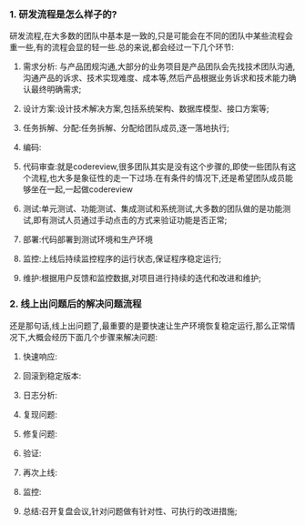 ### 1. 研发流程是怎么样子的?

研发流程,在大多数的团队中基本是一致的,只是可能会在不同的团队中某些流程会重一些,有的流程会显的轻一些.总的来说,都会经过一下几个环节:

1. 需求分析: 与产品团规沟通,大部分的业务项目是产品团队会先找技术团队沟通,沟通产品的诉求、技术实现难度、成本等,然后产品根据业务诉求和技术能力确认最终明确需求;

2. 设计方案:设计技术解决方案,包括系统架构、数据库模型、接口方案等;

3. 任务拆解、分配:任务拆解、分配给团队成员,逐一落地执行;

4. 编码:

5. 代码审查:就是codereview,很多团队其实是没有这个步骤的,即使一些团队有这个流程,也大多是象征性的走一下过场.在有条件的情况下,还是希望团队成员能够坐在一起,一起做codereview

6. 测试:单元测试、功能测试、集成测试和系统测试,大多数的团队做的是功能测试,即有测试人员通过手动点击的方式来验证功能是否正常;

7. 部署:代码部署到测试环境和生产环境

8. 监控:上线后持续监控程序的运行状态,保证程序稳定运行; 

9. 维护:根据用户反馈和监控数据,对项目进行持续的迭代和改进和维护;

### 2. 线上出问题后的解决问题流程

还是那句话,线上出问题了,最重要的是要快速让生产环境恢复稳定运行,那么正常情况下,大概会经历下面几个步骤来解决问题:

1. 快速响应:

2. 回滚到稳定版本:

3. 日志分析:

4. 复现问题:

5. 修复问题:

6. 验证:

7. 再次上线:

8. 监控:

9. 总结:召开复盘会议,针对问题做有针对性、可执行的改进措施;
